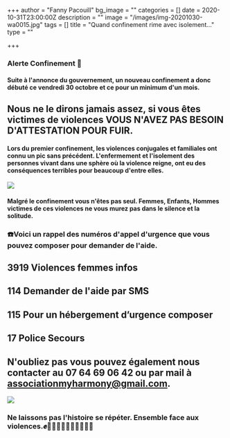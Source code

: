 +++
author = "Fanny Pacouill"
bg_image = ""
categories = []
date = 2020-10-31T23:00:00Z
description = ""
image = "/images/img-20201030-wa0015.jpg"
tags = []
title = "Quand confinement rime avec isolement..."
type = ""

+++
### Alerte Confinement 📣

#### Suite à l'annonce du gouvernement, un nouveau confinement a donc débuté ce vendredi 30 octobre et ce pour un minimum d'un mois.

## Nous ne le dirons jamais assez, si vous êtes victimes de violences VOUS N'AVEZ PAS BESOIN D'ATTESTATION POUR FUIR.

#### Lors du premier confinement, les violences conjugales et familiales ont connu un pic sans précédent. L'enfermement et l'isolement des personnes vivant dans une sphère où la violence reigne, ont eu des conséquences terribles pour beaucoup d'entre elles.

![](/images/img-20201030-wa0016.jpg)

#### Malgré le confinement vous n'êtes pas seul. Femmes, Enfants, Hommes victimes de ces violences ne vous murez pas dans le silence et la solitude.

### ☎️Voici un rappel des numéros d'appel d'urgence que vous pouvez composer pour demander de l'aide.

## 3919 Violences femmes infos

## 114 Demander de l'aide par SMS

## 115 Pour un hébergement d’urgence composer

## 17 Police Secours

## N'oubliez pas vous pouvez également nous contacter au 07 64 69 06 42 ou par mail à associationmyharmony@gmail.com.

![](/images/img-20201030-wa0014.jpg)

### Ne laissons pas l'histoire se répéter. Ensemble face aux violences.✊✊🏻✊🏼✊🏽✊🏾✊🏿